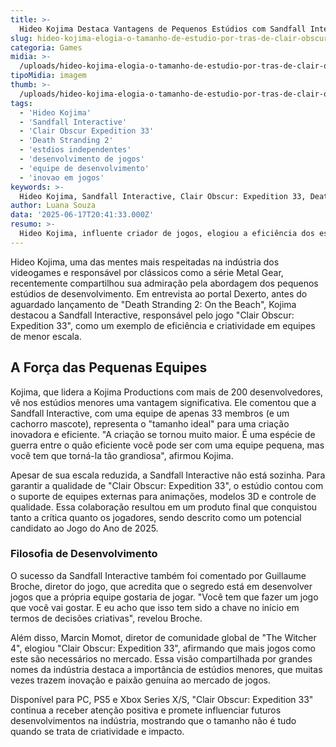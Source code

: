 ```yaml
---
title: >-
  Hideo Kojima Destaca Vantagens de Pequenos Estúdios com Sandfall Interactive
slug: hideo-kojima-elogia-o-tamanho-de-estudio-por-tras-de-clair-obscur-expedition-33
categoria: Games
midia: >-
  /uploads/hideo-kojima-elogia-o-tamanho-de-estudio-por-tras-de-clair-obscur-expedition-33-thumb.jpg
tipoMidia: imagem
thumb: >-
  /uploads/hideo-kojima-elogia-o-tamanho-de-estudio-por-tras-de-clair-obscur-expedition-33-thumb.jpg
tags:
  - 'Hideo Kojima'
  - 'Sandfall Interactive'
  - 'Clair Obscur Expedition 33'
  - 'Death Stranding 2'
  - 'estdios independentes'
  - 'desenvolvimento de jogos'
  - 'equipe de desenvolvimento'
  - 'inovao em jogos'
keywords: >-
  Hideo Kojima, Sandfall Interactive, Clair Obscur: Expedition 33, Death Stranding 2, estúdios independentes, desenvolvimento de jogos, equipe de desenvolvimento, inovação em jogos
author: Luana Souza
data: '2025-06-17T20:41:33.000Z'
resumo: >-
  Hideo Kojima, influente criador de jogos, elogiou a eficiência dos estúdios menores, destacando a Sandfall Interactive, desenvolvedora de Clair Obscur: Expedition 33, como exemplo. Ele ressalta que equipes enxutas podem gerar obras grandiosas.
---
```


Hideo Kojima, uma das mentes mais respeitadas na indústria dos videogames e responsável por clássicos como a série Metal Gear, recentemente compartilhou sua admiração pela abordagem dos pequenos estúdios de desenvolvimento. Em entrevista ao portal Dexerto, antes do aguardado lançamento de "Death Stranding 2: On the Beach", Kojima destacou a Sandfall Interactive, responsável pelo jogo "Clair Obscur: Expedition 33", como um exemplo de eficiência e criatividade em equipes de menor escala.

## A Força das Pequenas Equipes

Kojima, que lidera a Kojima Productions com mais de 200 desenvolvedores, vê nos estúdios menores uma vantagem significativa. Ele comentou que a Sandfall Interactive, com uma equipe de apenas 33 membros (e um cachorro mascote), representa o "tamanho ideal" para uma criação inovadora e eficiente. "A criação se tornou muito maior. É uma espécie de guerra entre o quão eficiente você pode ser com uma equipe pequena, mas você tem que torná-la tão grandiosa", afirmou Kojima.

Apesar de sua escala reduzida, a Sandfall Interactive não está sozinha. Para garantir a qualidade de "Clair Obscur: Expedition 33", o estúdio contou com o suporte de equipes externas para animações, modelos 3D e controle de qualidade. Essa colaboração resultou em um produto final que conquistou tanto a crítica quanto os jogadores, sendo descrito como um potencial candidato ao Jogo do Ano de 2025.

### Filosofia de Desenvolvimento

O sucesso da Sandfall Interactive também foi comentado por Guillaume Broche, diretor do jogo, que acredita que o segredo está em desenvolver jogos que a própria equipe gostaria de jogar. "Você tem que fazer um jogo que você vai gostar. E eu acho que isso tem sido a chave no início em termos de decisões criativas", revelou Broche.

Além disso, Marcin Momot, diretor de comunidade global de "The Witcher 4", elogiou "Clair Obscur: Expedition 33", afirmando que mais jogos como este são necessários no mercado. Essa visão compartilhada por grandes nomes da indústria destaca a importância de estúdios menores, que muitas vezes trazem inovação e paixão genuína ao mercado de jogos.

Disponível para PC, PS5 e Xbox Series X/S, "Clair Obscur: Expedition 33" continua a receber atenção positiva e promete influenciar futuros desenvolvimentos na indústria, mostrando que o tamanho não é tudo quando se trata de criatividade e impacto.